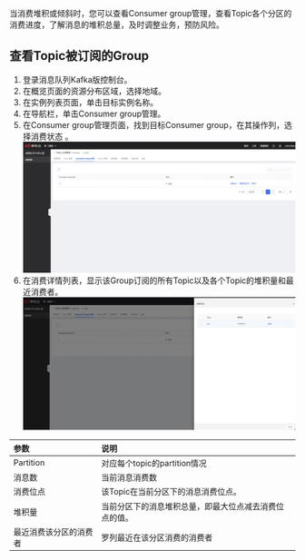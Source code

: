 当消费堆积或倾斜时，您可以查看Consumer group管理，查看Topic各个分区的消费进度，了解消息的堆积总量，及时调整业务，预防风险。

## 查看Topic被订阅的Group
1. 登录消息队列Kafka版控制台。
2. 在概览页面的资源分布区域，选择地域。
3. 在实例列表页面，单击目标实例名称。
4. 在导航栏，单击Consumer group管理。
5. 在Consumer group管理页面，找到目标Consumer group，在其操作列，选择消费状态 。
![consumergroup](/documentation/Middleware/JCS-for-Kafka/image/consumergroup.jpg)
6. 在消费详情列表，显示该Group订阅的所有Topic以及各个Topic的堆积量和最近消费者。
![消费状态](/documentation/Middleware/JCS-for-Kafka/image/消费状态.jpg)


|参数| 说明 | 
|:--|:---|
|Partition |对应每个topic的partition情况|
|  消息数 |  当前消息消费数| 
|  消费位点 |  该Topic在当前分区下的消息消费位点。| 
| 堆积量	| 当前分区下的消息堆积总量，即最大位点减去消费位点的值。| 
| 最近消费该分区的消费者	| 罗列最近在该分区消费的消费者| 

